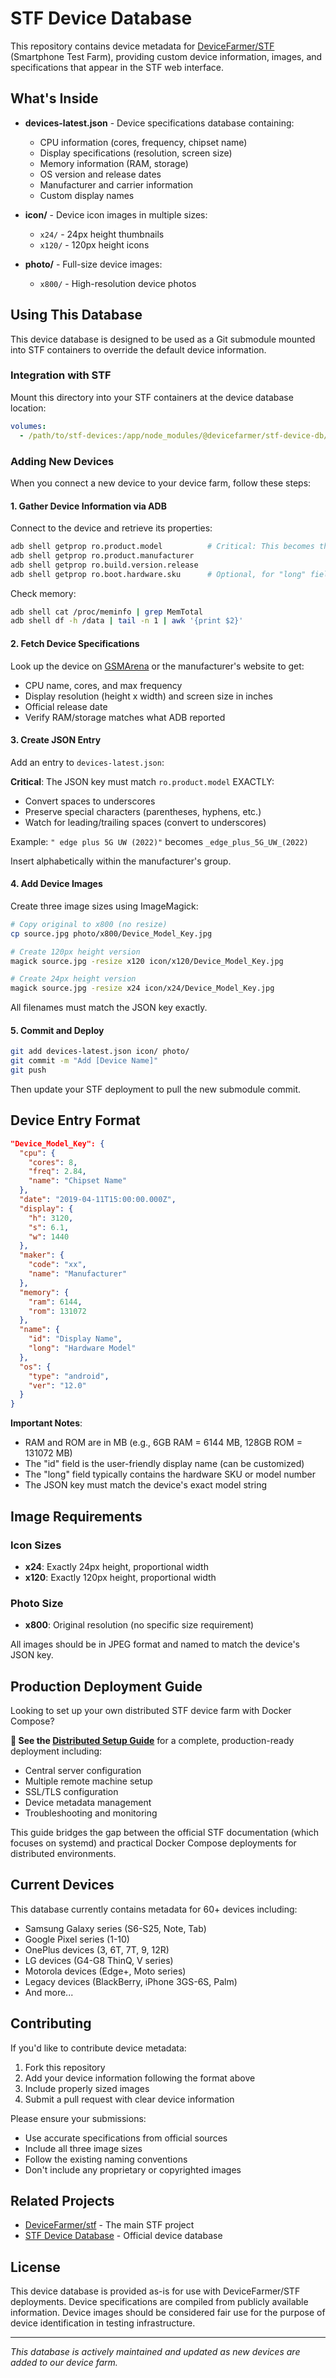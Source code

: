 # STF Device Database

This repository contains device metadata for [DeviceFarmer/STF](https://github.com/DeviceFarmer/stf) (Smartphone Test Farm), providing custom device information, images, and specifications that appear in the STF web interface.

## What's Inside

- **devices-latest.json** - Device specifications database containing:
  - CPU information (cores, frequency, chipset name)
  - Display specifications (resolution, screen size)
  - Memory information (RAM, storage)
  - OS version and release dates
  - Manufacturer and carrier information
  - Custom display names

- **icon/** - Device icon images in multiple sizes:
  - `x24/` - 24px height thumbnails
  - `x120/` - 120px height icons

- **photo/** - Full-size device images:
  - `x800/` - High-resolution device photos

## Using This Database

This device database is designed to be used as a Git submodule mounted into STF containers to override the default device information.

### Integration with STF

Mount this directory into your STF containers at the device database location:

```yaml
volumes:
  - /path/to/stf-devices:/app/node_modules/@devicefarmer/stf-device-db/dist
```

### Adding New Devices

When you connect a new device to your device farm, follow these steps:

#### 1. Gather Device Information via ADB

Connect to the device and retrieve its properties:
```bash
adb shell getprop ro.product.model          # Critical: This becomes the JSON key
adb shell getprop ro.product.manufacturer
adb shell getprop ro.build.version.release
adb shell getprop ro.boot.hardware.sku      # Optional, for "long" field
```

Check memory:
```bash
adb shell cat /proc/meminfo | grep MemTotal
adb shell df -h /data | tail -n 1 | awk '{print $2}'
```

#### 2. Fetch Device Specifications

Look up the device on [GSMArena](https://www.gsmarena.com) or the manufacturer's website to get:
- CPU name, cores, and max frequency
- Display resolution (height x width) and screen size in inches
- Official release date
- Verify RAM/storage matches what ADB reported

#### 3. Create JSON Entry

Add an entry to `devices-latest.json`:

**Critical**: The JSON key must match `ro.product.model` EXACTLY:
- Convert spaces to underscores
- Preserve special characters (parentheses, hyphens, etc.)
- Watch for leading/trailing spaces (convert to underscores)

Example: `" edge plus 5G UW (2022)"` becomes `_edge_plus_5G_UW_(2022)`

Insert alphabetically within the manufacturer's group.

#### 4. Add Device Images

Create three image sizes using ImageMagick:

```bash
# Copy original to x800 (no resize)
cp source.jpg photo/x800/Device_Model_Key.jpg

# Create 120px height version
magick source.jpg -resize x120 icon/x120/Device_Model_Key.jpg

# Create 24px height version
magick source.jpg -resize x24 icon/x24/Device_Model_Key.jpg
```

All filenames must match the JSON key exactly.

#### 5. Commit and Deploy

```bash
git add devices-latest.json icon/ photo/
git commit -m "Add [Device Name]"
git push
```

Then update your STF deployment to pull the new submodule commit.

## Device Entry Format

```json
"Device_Model_Key": {
  "cpu": {
    "cores": 8,
    "freq": 2.84,
    "name": "Chipset Name"
  },
  "date": "2019-04-11T15:00:00.000Z",
  "display": {
    "h": 3120,
    "s": 6.1,
    "w": 1440
  },
  "maker": {
    "code": "xx",
    "name": "Manufacturer"
  },
  "memory": {
    "ram": 6144,
    "rom": 131072
  },
  "name": {
    "id": "Display Name",
    "long": "Hardware Model"
  },
  "os": {
    "type": "android",
    "ver": "12.0"
  }
}
```

**Important Notes**:
- RAM and ROM are in MB (e.g., 6GB RAM = 6144 MB, 128GB ROM = 131072 MB)
- The "id" field is the user-friendly display name (can be customized)
- The "long" field typically contains the hardware SKU or model number
- The JSON key must match the device's exact model string

## Image Requirements

### Icon Sizes
- **x24**: Exactly 24px height, proportional width
- **x120**: Exactly 120px height, proportional width

### Photo Size
- **x800**: Original resolution (no specific size requirement)

All images should be in JPEG format and named to match the device's JSON key.

## Production Deployment Guide

Looking to set up your own distributed STF device farm with Docker Compose?

**📖 See the [Distributed Setup Guide](DISTRIBUTED_SETUP_GUIDE.md)** for a complete, production-ready deployment including:
- Central server configuration
- Multiple remote machine setup
- SSL/TLS configuration
- Device metadata management
- Troubleshooting and monitoring

This guide bridges the gap between the official STF documentation (which focuses on systemd) and practical Docker Compose deployments for distributed environments.

## Current Devices

This database currently contains metadata for 60+ devices including:
- Samsung Galaxy series (S6-S25, Note, Tab)
- Google Pixel series (1-10)
- OnePlus devices (3, 6T, 7T, 9, 12R)
- LG devices (G4-G8 ThinQ, V series)
- Motorola devices (Edge+, Moto series)
- Legacy devices (BlackBerry, iPhone 3GS-6S, Palm)
- And more...

## Contributing

If you'd like to contribute device metadata:

1. Fork this repository
2. Add your device information following the format above
3. Include properly sized images
4. Submit a pull request with clear device information

Please ensure your submissions:
- Use accurate specifications from official sources
- Include all three image sizes
- Follow the existing naming conventions
- Don't include any proprietary or copyrighted images

## Related Projects

- [DeviceFarmer/stf](https://github.com/DeviceFarmer/stf) - The main STF project
- [STF Device Database](https://github.com/devicefarmer/stf-device-db) - Official device database

## License

This device database is provided as-is for use with DeviceFarmer/STF deployments. Device specifications are compiled from publicly available information. Device images should be considered fair use for the purpose of device identification in testing infrastructure.

---

*This database is actively maintained and updated as new devices are added to our device farm.*
